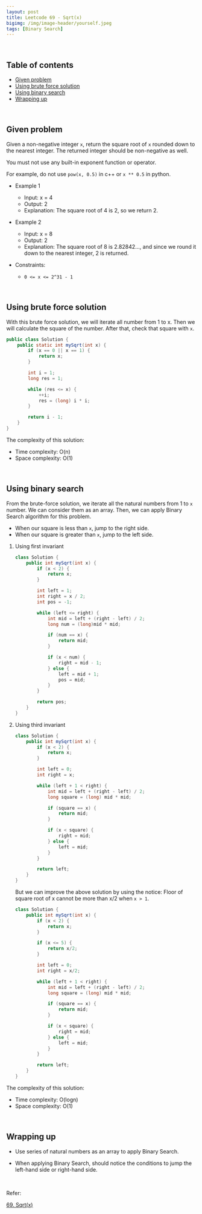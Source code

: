 ```yaml
---
layout: post
title: Leetcode 69 - Sqrt(x)
bigimg: /img/image-header/yourself.jpeg
tags: [Binary Search]
---
```





<br>

## Table of contents
- [Given problem](#given-problem)
- [Using brute force solution](#using-brute-force-solution)
- [Using binary search](#using-binary-search)
- [Wrapping up](#wrapping-up)


<br>

## Given problem

Given a non-negative integer `x`, return the square root of `x` rounded down to the nearest integer. The returned integer should be non-negative as well.

You must not use any built-in exponent function or operator.

For example, do not use `pow(x, 0.5)` in c++ or `x ** 0.5` in python.

- Example 1

    - Input: x = 4
    - Output: 2
    - Explanation: The square root of 4 is 2, so we return 2.

- Example 2

    - Input: x = 8
    - Output: 2
    - Explanation: The square root of 8 is 2.82842..., and since we round it down to the nearest integer, 2 is returned.

- Constraints:

    - `0 <= x <= 2^31 - 1`


<br>

## Using brute force solution

With this brute force solution, we will iterate all number from 1 to x. Then we will calculate the square of the number. After that, check that square with `x`.

```Java
public class Solution {
    public static int mySqrt(int x) {
        if (x == 0 || x == 1) {
            return x;
        }

        int i = 1;
        long res = 1;

        while (res <= x) {
            ++i;
            res = (long) i * i;
        }

        return i - 1;
    }
}
```

The complexity of this solution:
- Time complexity: O(n)
- Space complexity: O(1)


<br>

## Using binary search

From the brute-force solution, we iterate all the natural numbers from 1 to `x` number. We can consider them as an array. Then, we can apply Binary Search algorithm for this problem.
- When our square is less than `x`, jump to the right side.
- When our square is greater than `x`, jump to the left side.

1. Using first invariant

    ```Java
    class Solution {
        public int mySqrt(int x) {
            if (x < 2) {
                return x;
            }

            int left = 1;
            int right = x / 2;
            int pos = -1;

            while (left <= right) {
                int mid = left + (right - left) / 2;
                long num = (long)mid * mid;

                if (num == x) {
                    return mid;
                }

                if (x < num) {
                    right = mid - 1;
                } else {
                    left = mid + 1;
                    pos = mid;
                }
            }

            return pos;
        }
    }
    ```

2. Using third invariant

    ```Java
    class Solution {
        public int mySqrt(int x) {
            if (x < 2) {
                return x;
            }

            int left = 0;
            int right = x;

            while (left + 1 < right) {
                int mid = left + (right - left) / 2;
                long square = (long) mid * mid;

                if (square == x) {
                    return mid;
                }

                if (x < square) {
                    right = mid;
                } else {
                    left = mid;
                }
            }

            return left;
        }
    }
    ```

    But we can improve the above solution by using the notice: Floor of square root of x cannot be more than x/2 when `x > 1`.

    ```Java
    class Solution {
        public int mySqrt(int x) {
            if (x < 2) {
                return x;
            }

            if (x <= 5) {
                return x/2;
            }

            int left = 0;
            int right = x/2;

            while (left + 1 < right) {
                int mid = left + (right - left) / 2;
                long square = (long) mid * mid;

                if (square == x) {
                    return mid;
                }

                if (x < square) {
                    right = mid;
                } else {
                    left = mid;
                }
            }

            return left;
        }
    }
    ```

The complexity of this solution:
- Time complexity: O(logn)
- Space complexity: O(1)


<br>

## Wrapping up

- Use series of natural numbers as an array to apply Binary Search.

- When applying Binary Search, should notice the conditions to jump the left-hand side or right-hand side.


<br>

Refer:

[69. Sqrt(x)](https://leetcode.com/problems/sqrtx/description/)
